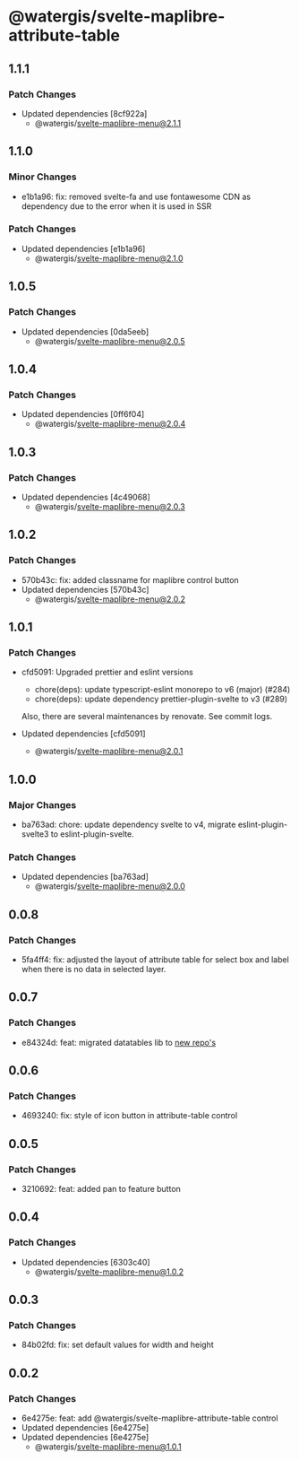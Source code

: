 # @watergis/svelte-maplibre-attribute-table

## 1.1.1

### Patch Changes

- Updated dependencies [8cf922a]
  - @watergis/svelte-maplibre-menu@2.1.1

## 1.1.0

### Minor Changes

- e1b1a96: fix: removed svelte-fa and use fontawesome CDN as dependency due to the error when it is used in SSR

### Patch Changes

- Updated dependencies [e1b1a96]
  - @watergis/svelte-maplibre-menu@2.1.0

## 1.0.5

### Patch Changes

- Updated dependencies [0da5eeb]
  - @watergis/svelte-maplibre-menu@2.0.5

## 1.0.4

### Patch Changes

- Updated dependencies [0ff6f04]
  - @watergis/svelte-maplibre-menu@2.0.4

## 1.0.3

### Patch Changes

- Updated dependencies [4c49068]
  - @watergis/svelte-maplibre-menu@2.0.3

## 1.0.2

### Patch Changes

- 570b43c: fix: added classname for maplibre control button
- Updated dependencies [570b43c]
  - @watergis/svelte-maplibre-menu@2.0.2

## 1.0.1

### Patch Changes

- cfd5091: Upgraded prettier and eslint versions

  - chore(deps): update typescript-eslint monorepo to v6 (major) (#284)
  - chore(deps): update dependency prettier-plugin-svelte to v3 (#289)

  Also, there are several maintenances by renovate. See commit logs.

- Updated dependencies [cfd5091]
  - @watergis/svelte-maplibre-menu@2.0.1

## 1.0.0

### Major Changes

- ba763ad: chore: update dependency svelte to v4, migrate eslint-plugin-svelte3 to eslint-plugin-svelte.

### Patch Changes

- Updated dependencies [ba763ad]
  - @watergis/svelte-maplibre-menu@2.0.0

## 0.0.8

### Patch Changes

- 5fa4ff4: fix: adjusted the layout of attribute table for select box and label when there is no data in selected layer.

## 0.0.7

### Patch Changes

- e84324d: feat: migrated datatables lib to [new repo's](https://github.com/vincjo/datatables)

## 0.0.6

### Patch Changes

- 4693240: fix: style of icon button in attribute-table control

## 0.0.5

### Patch Changes

- 3210692: feat: added pan to feature button

## 0.0.4

### Patch Changes

- Updated dependencies [6303c40]
  - @watergis/svelte-maplibre-menu@1.0.2

## 0.0.3

### Patch Changes

- 84b02fd: fix: set default values for width and height

## 0.0.2

### Patch Changes

- 6e4275e: feat: add @watergis/svelte-maplibre-attribute-table control
- Updated dependencies [6e4275e]
- Updated dependencies [6e4275e]
  - @watergis/svelte-maplibre-menu@1.0.1
